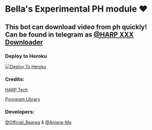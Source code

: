 #  Bella's  Experimental PH module ❤

## This bot can download video from ph quickly! Can be found in telegram as [@HARP XXX Downloader](https://t.me/HARPXXXBot)

### Deploy to Heroku

[![Deploy To Heroku](https://www.herokucdn.com/deploy/button.svg)](https://heroku.com/deploy?template=https://github.com/OfficialBawwa/TG_PH_Downloader_bot)

### Credits:

[HARP Tech](https://t.me/HARP_Tech)

[Pyrogram Library](https://github.com/pyrogram/pyrogram)

### Developers:

[@Official_Bawwa](https://t.me/Official_Bawwa) & 
[@Anjana-Ma](https://anjanama.me)
